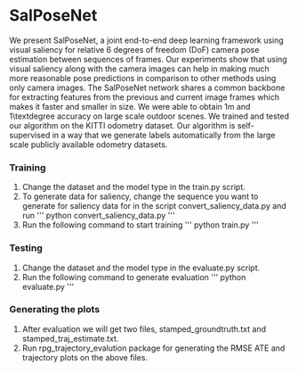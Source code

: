 # SalPoseNet

We present SalPoseNet, a joint end-to-end deep learning framework using visual saliency for relative 6 degrees of freedom (DoF) camera pose estimation between sequences of frames. Our experiments show that using visual saliency along with the camera images can help in making much more reasonable pose predictions in comparison to other methods using only camera images. The SalPoseNet network shares a common backbone for extracting features from the previous and current image frames which makes it faster and smaller in size. We were able to obtain 1m and 1\textdegree accuracy on large scale outdoor scenes. We trained and tested our algorithm on the KITTI odometry dataset. Our algorithm is self-supervised in a way that we generate labels automatically from the large scale publicly available odometry datasets.

###

### Training 

1. Change the dataset and the model type in the train.py script.
2. To generate data for saliency, change the sequence you want to generate for saliency data for in the script convert_saliency_data.py and run
'''
python convert_saliency_data.py
'''
4. Run the following command to start training
'''
python train.py
'''

### Testing

1. Change the dataset and the model type in the evaluate.py script.
2. Run the following command to generate evaluation
'''
python evaluate.py
'''

### Generating the plots
1. After evaluation we will get two files, stamped_groundtruth.txt and stamped_traj_estimate.txt. 
2. Run rpg_trajectory_evalution package for generating the RMSE ATE and trajectory plots on the above files. 

